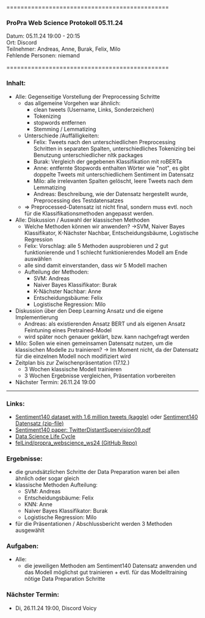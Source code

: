 
==============================================

### ProPra Web Science Protokoll 05.11.24

Datum: 05.11.24 19:00 - 20:15  
Ort: Discord  
Teilnehmer: Andreas, Anne, Burak, Felix, Milo  
Fehlende Personen: niemand

==============================================


### Inhalt:
- Alle: Gegenseitige Vorstellung der Preprocessing Schritte
	- das allgemeine Vorgehen war ähnlich:
		- clean tweets (Username, Links, Sonderzeichen)
		- Tokenizing
		- stopwords entfernen
		- Stemming / Lemmatizing
	- Unterschiede /Auffälligkeiten:
		- Felix: Tweets nach den unterschiedlichen Preprocessing Schritten in separaten Spalten, unterschiedliches Tokenizing bei Benutzung unterschiedlicher nltk packages
		- Burak: Vergleich der gegebenen Klassifikation mit roBERTa
		- Anne: entfernte Stopwords enthalten Wörter wie "not", es gibt doppelte Tweets mit unterschiedlichem Sentiment im Datensatz
		- Milo: alle irrelevanten Spalten gelöscht, leere Tweets nach dem Lemmatizing
		- Andreas: Beschreibung, wie der Datensatz hergestellt wurde, Preprocessing des Testdatensatzes
	- => Preprocessed-Datensatz ist nicht final, sondern muss evtl. noch für die Klassifikationsmethoden angepasst werden.
- Alle: Diskussion / Auswahl der klassischen Methoden
	- Welche Methoden können wir anwenden? 
	  ->SVM, Naiver Bayes Klassifikator, K-Nächster Nachbar, Entscheidungsbäume, Logistische Regression
	- Felix: Vorschlag: alle 5 Methoden ausprobieren und 2 gut funktionierende und 1 schlecht funktionierendes Modell am Ende auswählen
	- alle sind damit einverstanden, dass wir 5 Modell machen
	- Aufteilung der Methoden:
		- SVM: Andreas
		- Naiver Bayes Klassifikator: Burak
		- K-Nächster Nachbar: Anne
		- Entscheidungsbäume: Felix
		- Logistische Regression: Milo
- Diskussion über den Deep Learning Ansatz und die eigene Implementierung
	- Andreas: als existierenden Ansatz BERT und als eigenen Ansatz Feintuning eines Pretrained-Model
	- wird später noch genauer geklärt, bzw. kann nachgefragt werden
- Milo: Sollen wie einen gemeinsamen Datensatz nutzen, um die klassischen Modelle zu trainieren? -> Im Moment nicht, da der Datensatz für die einzelnen Modell noch modifiziert wird
- Zeitplan bis zur Zwischenpräsentation (17.12.)
	- 3 Wochen klassische Modell trainieren
	- 3 Wochen Ergebnisse vergleichen, Präsentation vorbereiten
- Nächster Termin: 26.11.24 19:00


---------------------------------------------


### Links:
- [Sentiment140 dataset with 1.6 million tweets (kaggle)](https://www.kaggle.com/datasets/kazanova/sentiment140/code?datasetId=2477&sortBy=commentCount) oder [Sentiment140 Datensatz (zip-file)](https://cs.stanford.edu/people/alecmgo/trainingandtestdata.zip)
- [Sentiment140 paper: TwitterDistantSupervision09.pdf](https://www-cs.stanford.edu/people/alecmgo/papers/TwitterDistantSupervision09.pdf)
- [Data Science Life Cycle](Data_Science_Life_Cycle.png)
- [felLind/propra_webscience_ws24 (GitHub Repo)](https://github.com/felLind/propra_webscience_ws24/tree/main)

### Ergebnisse:
- die grundsätzlichen Schritte der Data Preparation waren bei allen ähnlich oder sogar gleich
- klassische Methoden Aufteilung:
	- SVM: Andreas
	- Entscheidungsbäume: Felix
	- KNN: Anne
	- Naiver Bayes Klassifikator: Burak
	- Logistische Regression: Milo
- für die Präsentationen / Abschlussbericht werden 3 Methoden ausgewählt

### Aufgaben:
- Alle: 
	- die jeweiligen Methoden am Sentiment140 Datensatz anwenden und das Modell möglichst gut trainieren + evtl. für das Modelltraining nötige Data Preparation Schritte 

### Nächster Termin: 
- Di, 26.11.24 19:00, Discord Voicy
